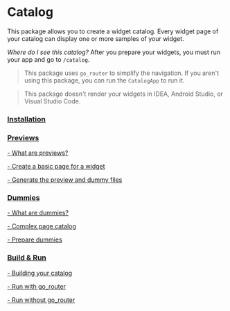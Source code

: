 # Catalog

This package allows you to create a widget catalog. Every widget page of your catalog can display one or more samples of your widget.

*Where do I see this catalog?* After you prepare your widgets, you must run your app and go to `/catalog`.

> This package uses `go_router` to simplify the navigation. If you aren't using this package, you can run
> the `CatalogApp` to run it.

> This package doesn't render your widgets in IDEA, Android Studio, or Visual Studio Code.

### [Installation](https://github.com/landamessenger/catalog/wiki/Installation)

### [Previews](https://github.com/landamessenger/catalog/wiki/Previews)

[- What are previews?](https://github.com/landamessenger/catalog/wiki/Previews#what-are-previews)

[- Create a basic page for a widget](https://github.com/landamessenger/catalog/wiki/Previews#create-a-basic-page-for-a-widget)

[- Generate the preview and dummy files](https://github.com/landamessenger/catalog/wiki/Previews#generate-the-preview-and-dummy-files)

### [Dummies](https://github.com/landamessenger/catalog/wiki/Dummies)

[- What are dummies?](https://github.com/landamessenger/catalog/wiki/Dummies#what-are-dummies)

[- Complex page catalog](https://github.com/landamessenger/catalog/wiki/Dummies#complex-page-catalog)

[- Prepare dummies](https://github.com/landamessenger/catalog/wiki/Dummies#prepare-dummies)

### [Build & Run](https://github.com/landamessenger/catalog/wiki/Build-&-Run)

[- Building your catalog](https://github.com/landamessenger/catalog/wiki/Build-&-Run#building-your-catalog)

[- Run with go_router](https://github.com/landamessenger/catalog/wiki/Build-&-Run#run-with-go_router)

[- Run without go_router](https://github.com/landamessenger/catalog/wiki/Build-&-Run#run-without-go_router)

